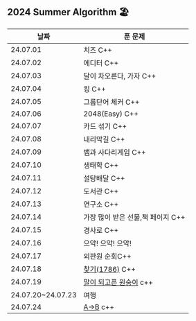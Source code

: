 ## 2024 Summer Algorithm 🏖

| 날짜              | 푼 문제                                                        |
| ----------------- | -------------------------------------------------------------- |
| 24.07.01          | 치즈 C++                                                       |
| 24.07.02          | 에디터 C++                                                     |
| 24.07.03          | 달이 차오른다, 가자 C++                                        |
| 24.07.04          | 킹 C++                                                         |
| 24.07.05          | 그룹단어 체커 C++                                              |
| 24.07.06          | 2048(Easy) C++                                                 |
| 24.07.07          | 카드 섞기 C++                                                  |
| 24.07.08          | 내리막길 C++                                                   |
| 24.07.09          | 뱀과 사다리게임 C++                                            |
| 24.07.10          | 생태학 C++                                                     |
| 24.07.11          | 설탕배달 C++                                                   |
| 24.07.12          | 도서관 C++                                                     |
| 24.07.13          | 연구소 C++                                                     |
| 24.07.14          | 가장 많이 받은 선물,책 페이지 C++                              |
| 24.07.15          | 경사로 C++                                                     |
| 24.07.16          | 으악! 으악! 으악!                                              |
| 24.07.17          | 외판원 순회C++                                                 |
| 24.07.18          | [찾기(1786)](https://www.acmicpc.net/problem/1786) C++         |
| 24.07.19          | [말이 되고픈 원숭이](https://www.acmicpc.net/problem/1600) c++ |
| 24.07.20~24.07.23 | 여행                                                           |
| 24.07.24          | [A->B](https://www.acmicpc.net/problem/16953) c++              |
